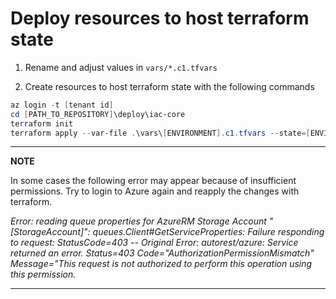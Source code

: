 # Deploy resources to host terraform state

1. Rename and adjust values in `vars/*.c1.tfvars`

2. Create resources to host terraform state with the following commands

```PowerShell
az login -t [tenant id]
cd [PATH_TO_REPOSITORY]\deploy\iac-core
terraform init
terraform apply --var-file .\vars\[ENVIRONMENT].c1.tfvars --state=[ENVIRONMENT].c1.tfstate
```

---

**NOTE**

In some cases the following error may appear because of insufficient permissions. Try to login to Azure again and reapply the changes with terraform.

_Error: reading queue properties for AzureRM Storage Account "[StorageAccount]": queues.Client#GetServiceProperties: Failure responding to request: StatusCode=403 -- Original Error: autorest/azure: Service returned an error. Status=403 Code="AuthorizationPermissionMismatch" Message="This request is not authorized to perform this operation using this permission._

---
